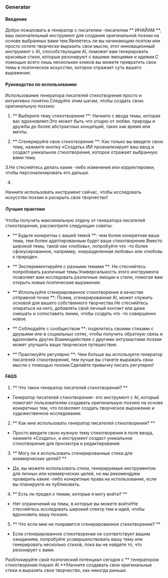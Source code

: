 ### Generator

#### Введение
Добро пожаловать в генератор с писателем -писателем ** ИНАЙАМ **, ваш окончательный инструмент для создания оригинальной поэзии на основе выбранных вами тем.Являетесь ли вы начинающим поэтом или просто хотите творчески выразить свои мысли, этот инновационный инструмент с AI, способствующим AI, поможет вам генерировать красивые стихи, которые резонируют с вашими эмоциями и идеями.С помощью всего лишь нескольких кликов вы можете превратить свои темы в поэтическое искусство, которое отражает суть вашего выражения.

#### Руководство по использованию
Использование генератора писателей стихотворения просто и интуитивно понятно.Следуйте этим шагам, чтобы создать свою оригинальную поэзию:

1. ** Выберите тему стихотворения **: Начните с ввода темы, которая вас вдохновляет.Это может быть что угодно от любви, природы и дружбы до более абстрактных концепций, таких как время или мечты.

2. ** Сгенерируйте свое стихотворение **: Как только вы введете свою тему, нажмите кнопку «Создать».ИИ проанализирует ваш ввод и создаст уникальное стихотворение, которое отражает выбранную вами тему.

3.Не стесняйтесь делать какие -либо изменения или корректировки, чтобы персонализировать его дальше.

4.

Начните использовать инструмент сейчас, чтобы исследовать искусство поэзии и раскрыть свое творчество!

#### Лучшие практики
Чтобы получить максимальную отдачу от генератора писателей стихотворения, рассмотрите следующие советы:

- ** Будьте конкретны с вашей темой **: чем более конкретная ваша тема, тем более адаптированным будет ваше стихотворение.Вместо широкой темы, такой как «любовь», попробуйте что -то более сфокусированное, например, «неразделенная любовь» или «любовь к природе».

- ** Экспериментируйте с разными темами **: Не стесняйтесь попробовать различные темы.Универсальность этого инструмента позволяет вам исследовать различные эмоции и стили, помогая вам открыть новые поэтические выражения.

- ** Используйте сгенерированное стихотворение в качестве отправной точки **: Поэма, сгенерированная AI, может служить основой для вашего собственного творчества.Не стесняйтесь опираться на него, добавлять свой личный контакт или даже смешать и сопоставить линии, чтобы создать что -то совершенно новое.

- ** Соблюдайте с сообществом **: поделитесь своими стихами с друзьями или в социальных сетях, чтобы получить обратную связь и вдохновить других.Взаимодействие с другими энтузиастами поэзии может улучшить ваше творческое путешествие.

- ** Практикуйте регулярно **: Чем больше вы используете генератор писателей стихотворения, тем лучше вы станете выражать свои мысли с помощью поэзии.Сделайте привычку писать регулярно!

#### FAQS

1. ** Что такое генератор писателей стихотворения? **
- Генератор писателей стихотворения- это инструмент с AI, который помогает пользователям создавать оригинальную поэзию на основе конкретных тем, что позволяет создать творческое выражение и художественное исследование.

2. ** Как мне использовать генератор писателей стихотворения? **
- Просто введите свою нужную тему стихотворения в поле ввода, нажмите «Создать», и инструмент создаст уникальное стихотворение для просмотра и редактирования.

3. ** Могу ли я использовать сгенерированные стихи для коммерческих целей? **
- Да, вы можете использовать стихи, генерируемые инструментом для личных или коммерческих целей, но мы рекомендуем проверить какие -либо конкретные права на использование, если вы планируете их публиковать.

4. ** Есть ли предел к темам, которые я могу войти? **
- Нет ограничений на темы, в которые вы можете войти!Не стесняйтесь исследовать широкий спектр тем и идей, чтобы вдохновить вашу поэзию.

5. ** Что если мне не понравится сгенерированное стихотворение? **
- Если сгенерированное стихотворение не соответствует вашим ожиданиям, попробуйте усовершенствовать вашу тему или генерировать несколько стихов, пока вы не найдете то, что резонирует с вами.

Разблокируйте свой поэтический потенциал сегодня с ** генератором стихотворения inayam AI **!Начните создавать свои оригинальные стихи и выразить свое творчество, как никогда раньше.